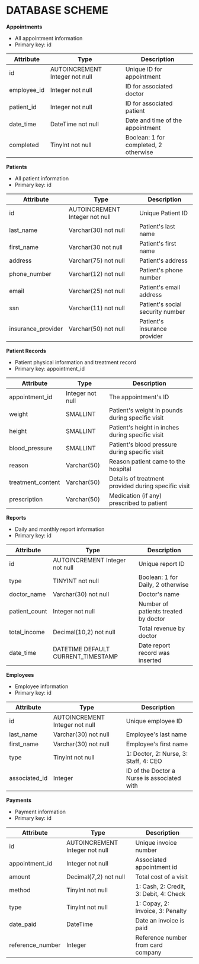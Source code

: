 # DATABASE SCHEME

**Appointments**
* All appointment information
* Primary key: id

| Attribute | Type | Description |
| --------- | ---- | ----------- |
| id | AUTOINCREMENT Integer not null | Unique ID for appointment |
| employee_id | Integer not null | ID for associated doctor |
| patient_id | Integer not null | ID for associated patient |
| date_time | DateTime not null | Date and time of the appointment |
| completed | TinyInt not null | Boolean: 1 for completed, 2 otherwise |



**Patients**
* All patient information
* Primary key: id

| Attribute | Type | Description |
| --------- | ---- | ----------- |
| id | AUTOINCREMENT Integer not null | Unique Patient ID |
| last_name | Varchar(30) not null | Patient's last name |
| first_name | Varchar(30 not null | Patient's first name |
| address | Varchar(75) not null | Patient's address |
| phone_number | Varchar(12) not null | Patient's phone number |
| email | Varchar(25) not null | Patient's email address |
| ssn | Varchar(11) not null | Patient's social security number |
| insurance_provider | Varchar(50) not null | Patient's insurance provider |



**Patient Records**
* Patient physical information and treatment record
* Primary key: appointment_id

| Attribute | Type | Description |
| --------- | ---- | ----------- |
| appointment_id | Integer not null | The appointment's ID|
| weight | SMALLINT | Patient's weight in pounds during specific visit |
| height | SMALLINT | Patient's height in inches during specific visit |
| blood_pressure | SMALLINT | Patient's blood pressure during specific visit |
| reason | Varchar(50) | Reason patient came to the hospital |
| treatment_content | Varchar(50) | Details of treatment provided during specific visit |
| prescription | Varchar(50) | Medication (if any) prescribed to patient |



**Reports**
* Daily and monthly report information
* Primary key: id

| Attribute | Type | Description |
| --------- | ---- | ----------- |
| id | AUTOINCREMENT Integer not null | Unique report ID |
| type | TINYINT not null | Boolean: 1 for Daily, 2 otherwise |
| doctor_name | Varchar(30) not null | Doctor's name |
| patient_count | Integer not null | Number of patients treated by doctor |
| total_income | Decimal(10,2) not null | Total revenue by doctor |
| date_time    | DATETIME DEFAULT CURRENT_TIMESTAMP | Date report record was inserted |



**Employees**
* Employee information
* Primary key: id

| Attribute | Type | Description |
| --------- | ---- | ----------- |
| id | AUTOINCREMENT Integer not null | Unique employee ID |
| last_name | Varchar(30) not null | Employee's last name |
| first_name | Varchar(30) not null | Employee's first name |
| type | TinyInt not null | 1: Doctor, 2: Nurse, 3: Staff, 4: CEO |
| associated_id | Integer | ID of the Doctor a Nurse is associated with |



**Payments**
* Payment information
* Primary key: id

| Attribute | Type | Description |
| --------- | ---- | ----------- |
| id | AUTOINCREMENT Integer not null | Unique invoice number |
| appointment_id | Integer not null | Associated appointment id |
| amount | Decimal(7,2) not null | Total cost of a visit |
| method | TinyInt not null | 1: Cash, 2: Credit, 3: Debit, 4: Check |
| type | TinyInt not null | 1: Copay, 2: Invoice, 3: Penalty |
| date_paid | DateTime | Date an invoice is paid |
| reference_number | Integer | Reference number from card company |
